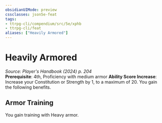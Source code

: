 ```yaml
---
obsidianUIMode: preview
cssclasses: json5e-feat
tags:
- ttrpg-cli/compendium/src/5e/xphb
- ttrpg-cli/feat
aliases: ["Heavily Armored"]
---
```

# Heavily Armored
*Source: Player's Handbook (2024) p. 204*  
**Prerequisite**: 4th, Proficiency with medium armor
**Ability Score Increase**: Increase your Constitution or Strength by 1, to a maximum of 20.
You gain the following benefits.

## Armor Training

You gain training with Heavy armor.